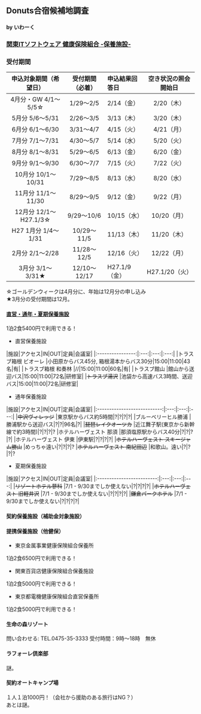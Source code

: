 ## Donuts合宿候補地調査
#### by いわーく

### [関東ITソフトウェア 健康保険組合 -保養施設-](http://www.its-kenpo.or.jp/shisetsu/hoyou/index.html)

### 受付期間

|申込対象期間（希望日）   |受付期間（必着）|申込結果回答日|空き状況の照会開始日|
|:-------------------:|:--------:|:--------|:-------:|
|4月分・GW 4/1～5/5☆   |1/29～2/5 | 2/14（金）|2/20（木）|
|5月分	5/6～5/31      |2/26～3/5 | 3/13（木）|3/20（木）|
|6月分	6/1～6/30      |3/31～4/7 | 4/15（火）|4/21（月）|
|7月分	7/1～7/31      |4/30～5/7 | 5/14（水）|5/20（火）|
|8月分	8/1～8/31      |5/29～6/5 | 6/13（金）|6/20（金）|
|9月分	9/1～9/30      |6/30～7/7 | 7/15（火）|7/22（火）|
|10月分	10/1～10/31    |7/29～8/5 | 8/13（水）|8/20（水）|
|11月分	11/1～11/30    |8/29～9/5 | 9/12（金）|9/22（月）|
|12月分	12/1～H27.1/3☆|9/29～10/6	|10/15（水）|10/20（月）|
|H27 1月分	1/4～1/31  |10/29～11/5|11/13（木）|11/20（木）|
|2月分	2/1～2/28	    |11/28～12/5|12/16（火）|12/22（月）|
|3月分	3/1～3/31★	   |12/10～12/17|H27.1/9（金）|H27.1/20（火）|
☆ゴールデンウィークは4月分に、年始は12月分の申し込み  
★3月分の受付期間は12月。

#### [直営・通年・夏期保養施設](http://www.its-kenpo.or.jp/shisetsu/hoyou/chokuei/index.html)

1泊2食5400円で利用できる！

* 直営保養施設

|施設|アクセス|IN|OUT|定員|会議室|
|:----------------:|:---:|:---:|:---:|
|トラスブ箱根 ビオーレ |小田原からバス45分, 箱根湯本からバス30分|15:00|11:00|43名|有|
|トラスブ箱根 和奏林  |//|15:00|11:00|60名|有|
|トラスブ館山        |館山から送迎バス|15:00|11:00|72名|研修室|
|~~トラスブ湯沢~~    |池袋から高速バス3時間、送迎バス|15:00|11:00|72名|研修室|

* 通年保養施設

|施設|アクセス|IN|OUT|定員|会議室|
|:---------------------------:|:---:|:---:|:---:|
|~~中沢ヴィレッジ~~             |東京駅からバス約5時間|?|?|?|?|
|ブルーベリーヒル勝浦            |勝浦駅から送迎バス|?|?|96名|?|
|~~琵琶レイクオーツカ~~          |近江舞子駅(東京から新幹線で約3時間)|?|?|?|?
|ホテルハーヴェスト 那須          |那須塩原駅からバス40分|?|?|?|?|
|ホテルハーヴェスト 伊東          |伊東駅|?|?|?|?|
|~~ホテルハーヴェスト スキージャム勝山~~ |めっちゃ遠い|?|?|?|?
|~~ホテルハーヴェスト 南紀田辺~~       |和歌山。遠い|?|?|?|?

* 夏期保養施設

|施設|アクセス|IN|OUT|定員|会議室|
|:-------------------------:|:---:|:---:|:---:|
|~~リゾートホテル蓼科~~        |7/1 - 9/30までしか使えない|?|?|?|?|
|~~ホテルハーヴェスト 旧軽井沢~~ |7/1 - 9/30までしか使えない|?|?|?|?|
|~~鎌倉パークホテル~~          |7/1 - 9/30までしか使えない|?|?|?|?|

#### 契約保養施設（補助金対象施設）

#### 提携保養施設（他健保）

* 東京金属事業健康保険組合保養所

1泊2食6500円で利用できる！

* 関東百貨店健康保険組合保養施設

1泊2食5000円で利用できる！

* 東京都電機健康保険組合直営保養所

1泊2食5000円で利用できる！

#### 生命の森リゾート

問い合わせる: TEL.0475-35-3333	受付時間：9時～18時　無休

#### ラフォーレ倶楽部

謎。

#### 契約オートキャンプ場

１人１泊1000円！（会社から援助のある旅行はNG？）  
あとは謎。
